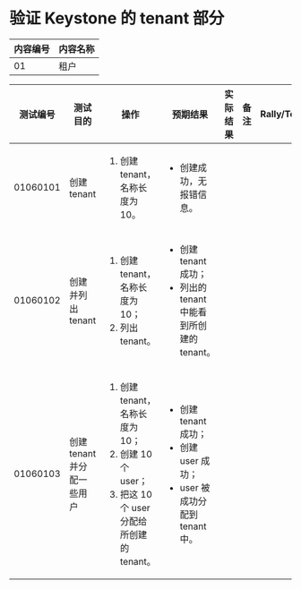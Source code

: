 # 验证 Keystone 的 tenant 部分

|内容编号|内容名称|
|--------|--------|
|01|租户|


|测试编号|测试目的|操作|预期结果|实际结果|备注|Rally/Tempest/None|
|--------|--------|----|--------|--------|----|------------------|
|01060101|创建 tenant|<ol><li>创建 tenant，名称长度为 10。</li></ol>|<ul><li>创建成功，无报错信息。</li></ul>||||
|01060102|创建并列出 tenant|<ol><li>创建 tenant，名称长度为 10；</li><li>列出 tenant。</li></ol>|<ul><li>创建 tenant 成功；</li><li>列出的 tenant 中能看到所创建的 tenant。</li></ul>||||
|01060103|创建 tenant 并分配一些用户|<ol><li>创建 tenant，名称长度为10；</li><li>创建 10 个 user；</li><li>把这 10 个 user 分配给所创建的 tenant。</li></ol>|<ul><li>创建 tenant 成功；</li><li>创建 user 成功；</li><li>user 被成功分配到 tenant 中。</li></ul>||||

